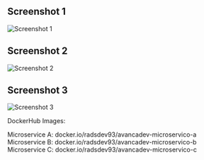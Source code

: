 ## Screenshot 1
![Screenshot 1](https://github.com/radsdev93/avancadev/blob/main/filas-aula-2/Workspace%201_073.png?raw=true)
## Screenshot 2
![Screenshot 2](https://github.com/radsdev93/avancadev/blob/main/filas-aula-2/Workspace%201_074.png?raw=true)
## Screenshot 3
![Screenshot 3](https://github.com/radsdev93/avancadev/blob/main/filas-aula-2/Workspace%201_075.png?raw=true)

DockerHub Images:

Microservice A: docker.io/radsdev93/avancadev-microservico-a
Microservice B: docker.io/radsdev93/avancadev-microservico-b
Microservice C: docker.io/radsdev93/avancadev-microservico-c